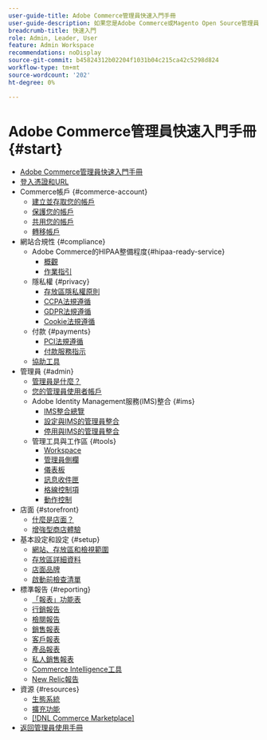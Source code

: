 ```yaml
---
user-guide-title: Adobe Commerce管理員快速入門手冊
user-guide-description: 如果您是Adobe Commerce或Magento Open Source管理員的新手，請探索 [!DNL Commerce] 生態系統的資源、依照客戶歷程探索您的商店，並瞭解重要的管理員功能。
breadcrumb-title: 快速入門
role: Admin, Leader, User
feature: Admin Workspace
recommendations: noDisplay
source-git-commit: b45824312b02204f1031b04c215ca42c5298d824
workflow-type: tm+mt
source-wordcount: '202'
ht-degree: 0%

---
```



# Adobe Commerce管理員快速入門手冊 {#start}

+ [Adobe Commerce管理員快速入門手冊](guide-overview.md)
+ [登入憑證和URL](login-urls.md)
+ Commerce帳戶 {#commerce-account}
   + [建立並存取您的帳戶](commerce-account-create.md)
   + [保護您的帳戶](commerce-account-secure.md)
   + [共用您的帳戶](commerce-account-share.md)
   + [轉移帳戶](commerce-account-transfer.md)
+ 網站合規性 {#compliance}
   + Adobe Commerce的HIPAA整備程度{#hipaa-ready-service}
      + [概觀](hipaa/overview.md)
      + [作業指引](hipaa/operations.md)
   + 隱私權 {#privacy}
      + [存放區隱私權原則](privacy-policy.md)
      + [CCPA法規遵循](compliance-ccpa.md)
      + [GDPR法規遵循](compliance-gdpr.md)
      + [Cookie法規遵循](compliance-cookie-law.md)
   + 付款 {#payments}
      + [PCI法規遵循](compliance-pci.md)
      + [付款服務指示](compliance-payment-services-directive.md)
   + [協助工具](navigation-accessibility.md)
+ 管理員 {#admin}
   + [管理員是什麼？](admin.md)
   + [您的管理員使用者帳戶](admin-signin.md)
   + Adobe Identity Management服務(IMS)整合 {#ims}
      + [IMS整合總覽](adobe-ims-integration-overview.md)
      + [設定與IMS的管理員整合](adobe-ims-config.md)
      + [停用與IMS的管理員整合](adobe-ims-disable.md)
   + 管理工具與工作區 {#tools}
      + [Workspace](admin-workspace.md)
      + [管理員側欄](admin-menu.md)
      + [儀表板](admin-dashboard.md)
      + [訊息收件匣](admin-message-inbox.md)
      + [格線控制項](admin-grid-controls.md)
      + [動作控制](admin-actions-control.md)
+ 店面 {#storefront}
   + [什麼是店面？](storefront.md)
   + [增強型商店體驗](enhanced-experiences.md)
+ 基本設定和設定 {#setup}
   + [網站、存放區和檢視範圍](websites-stores-views.md)
   + [存放區詳細資料](store-details.md)
   + [店面品牌](storefront-branding.md)
   + [啟動前檢查清單](prelaunch-checklist.md)
+ 標準報告  {#reporting}
   + [「報表」功能表](reports-menu.md)
   + [行銷報告](marketing-reports.md)
   + [檢閱報告](review-reports.md)
   + [銷售報表](sales-reports.md)
   + [客戶報表](customer-reports.md)
   + [產品報表](product-reports.md)
   + [私人銷售報表](private-sales-reports.md)
   + [Commerce Intelligence工具](business-intelligence.md)
   + [New Relic報告](new-relic-reporting.md)
+ 資源 {#resources}
   + [生態系統](resources.md)
   + [擴充功能](extensions.md)
   + [[!DNL Commerce Marketplace]](commerce-marketplace.md)
+ [返回管理員使用手冊](https://experienceleague.adobe.com/en/docs/commerce-admin/user-guides/home)


